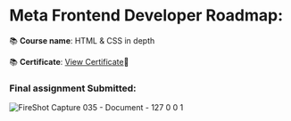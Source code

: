 # Meta Frontend Developer Roadmap: 
📚 **Course name**: HTML & CSS in depth 

📚 **Certificate**: [View Certificate](https://coursera.org/share/7447f5cc432df2f64fc5a555712131b2)🔖

### Final assignment Submitted: 

![FireShot Capture 035 - Document - 127 0 0 1](https://github.com/sweetrain05/meta-frontend-certificate-html-css-project/assets/86023470/e5473d6d-b1f7-4994-8e37-f1dbd2d9fc69)
